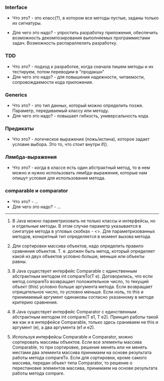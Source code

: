 ### Interface
- Что это? - это класс(?), в котором все методы пустые, заданы только их сигнатуры.

- Для чего это надо? - упростить разработку приложения, обеспечить возможность декомпозирования 
выполняемых программистами задач. Возможность распараллелить разработку.

### TDD
- Что это? - подход к разработке, когда сначала пишем методы и их тестируем, потом переводим в 
"продакшн"
- Для чего это надо? - для повышения надежности, читаемости, сопровождаемости кода приложения. 

### Generics
- Что это? - это тип данных, который можно определить позже. Параметр, передаваемый классу 
или методу.
- Для чего это надо? - повышает гибкость, универсальность кода.

### Предикаты 
- Что это? - логическое выражение (ложь/истина), которое задает условие выбора. Это то,
что стоит внутри if().

### Лямбда-выражения
- Что это? - когда в классе есть один абстрактный метод, то в нем можно и нужно 
использовать лямбда-выражения, которые нам опишут условия для использования метода.

### comparable и comparator
- Что это? - ...
- Для чего это надо? - ...

__________________________

1. В Java можно параметризовать не только классы и интерфейсы, но и отдельные методы. 
В этом случае параметр указывается в сингатуре метода в угловых скобках - <>. 
Для параметризованных методов, конкретный тип определяется в момент вызова метода.

2. Для сортировки массива объектов, надо определить правило сравнения объектов. 
Т. е. должен быть метод, который определяет какой из двух объектов условно больше, меньше или объекты равны.

3. В Java существует интерфейс Comparable<T> с единственным абстрактным методом int compareTo(T e). 
Договорились, что если метод compareTo возвращает положительное число, то текущий объект (this) 
условно больше аргумента метода. Если возвращает отрицательное число, то условно меньше. 
Если ноль, то this и принимаемый аргумент одинаковы согласно указанному в методе критерию сравнения.

4. В Java существует интерфейс Comparator<T> с единственным абстрактным методом int compare(T e1, T e2). 
Принцип работы такой же как и в интерфейсе Comparable, только здесь сраниваем не this и аргумент (е), 
а два аргумента (е1 и е2). 

5. Используя интерфейсы Comparable и Comparator, можно сортировать массивы объектов. 
Если все элементы массива Comparable, то при сортировке, решение менять или не менять 
местами два элемента массива принимаем на основе результата работы метода compareTo. 
Если для сортировки, кроме самого массива, передан объект типа Comparator, то решение о 
перестановке элементов массива, принимаем на основе результата работы метода compare.